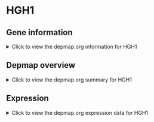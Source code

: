 <h1>HGH1</h1>

<h2>Gene information</h2>
<details>
  <summary>Click to view the depmap.org information for HGH1</summary>
  <p><a href="https://depmap.org/portal/gene/HGH1?tab=about" target="_BLANK">Open page in a new tab...</a></p>
  <iframe src="https://depmap.org/portal/gene/HGH1?tab=about" style="border:none;width:100%;height:800px"></iframe>
</details>

<h2>Depmap overview</h2>
<details>
  <summary>Click to view the depmap.org summary for HGH1</summary>
  <p><a href="https://depmap.org/portal/gene/HGH1?tab=overview" target="_BLANK">Open page in a new tab...</a></p>
  <iframe src="https://depmap.org/portal/gene/HGH1?tab=overview" style="border:none;width:100%;height:800px"></iframe>
</details>

<h2>Expression</h2>
<details>
  <summary>Click to view the depmap.org expression data for HGH1</summary>
  <p><a href="https://depmap.org/portal/gene/HGH1?tab=characterization" target="_BLANK">Open page in a new tab...</a></p>
  <iframe src="https://depmap.org/portal/gene/HGH1?tab=characterization" style="border:none;width:100%;height:800px"></iframe>
</details>


<!--
<h2>Reactome Pathway diagram</h2>
<details>
  <summary>Click to view the Reactome pathway for HGH1</summary>
  <p><a href="PURL" target="_BLANK">Open page in a new tab...</a></p>
  PNAME
</details>
-->


